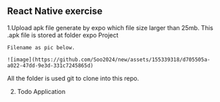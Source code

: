 ## React Native exercise
1.Upload apk file generate by expo which file size larger than 25mb. This .apk file is stored at folder expo Project 

    Filename as pic below.

    ![image](https://github.com/Soo2024/new/assets/155339318/d705505a-a022-47dd-9e3d-331c7245865d)


All the folder is used git to clone into this repo.

2. Todo Application 
